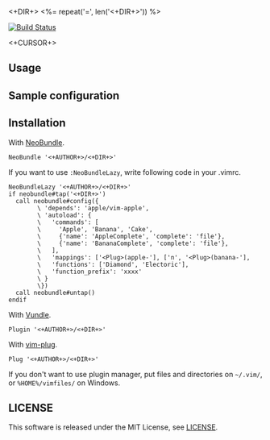 <+DIR+>
<%= repeat('=', len('<+DIR+>')) %>

[![Build Status](https://travis-ci.org/<+AUTHOR+>/<+DIR+>.png)](https://travis-ci.org/<+AUTHOR+>/<+DIR+>)

<+CURSOR+>


## Usage




## Sample configuration




## Installation

With [NeoBundle](https://github.com/Shougo/neobundle.vim).

```VimL
NeoBundle '<+AUTHOR+>/<+DIR+>'
```

If you want to use ```:NeoBundleLazy```, write following code in your .vimrc.

```VimL
NeoBundleLazy '<+AUTHOR+>/<+DIR+>'
if neobundle#tap('<+DIR+>')
  call neobundle#config({
        \ 'depends': 'apple/vim-apple',
        \ 'autoload': {
        \   'commands': [
        \     'Apple', 'Banana', 'Cake',
        \     {'name': 'AppleComplete', 'complete': 'file'},
        \     {'name': 'BananaComplete', 'complete': 'file'},
        \   ],
        \   'mappings': ['<Plug>(apple-'], ['n', '<Plug>(banana-'],
        \   'functions': ['Diamond', 'Electoric'],
        \   'function_prefix': 'xxxx'
        \ }
        \})
  call neobundle#untap()
endif
```

With [Vundle](https://github.com/VundleVim/Vundle.vim).

```VimL
Plugin '<+AUTHOR+>/<+DIR+>'
```

With [vim-plug](https://github.com/junegunn/vim-plug).

```VimL
Plug '<+AUTHOR+>/<+DIR+>'
```

If you don't want to use plugin manager, put files and directories on
```~/.vim/```, or ```%HOME%/vimfiles/``` on Windows.


## LICENSE

This software is released under the MIT License, see [LICENSE](LICENSE).
